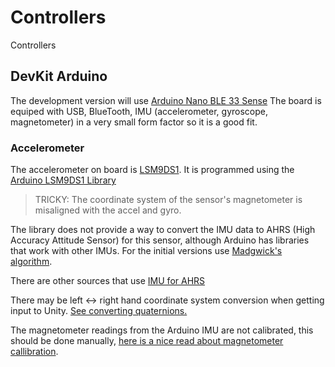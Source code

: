 # Controllers
Controllers

## DevKit Arduino
The development version will use [Arduino Nano BLE 33 Sense](https://store.arduino.cc/arduino-nano-33-ble-sense)
The board is equiped with USB, BlueTooth, IMU (accelerometer, gyroscope, magnetometer) in a very small form factor so it is a good fit.

### Accelerometer
The accelerometer on board is [LSM9DS1](https://content.arduino.cc/assets/Nano_BLE_Sense_lsm9ds1.pdf).
It is programmed using the [Arduino LSM9DS1 Library](https://www.arduino.cc/en/Reference/ArduinoLSM9DS1)

> TRICKY: The coordinate system of the sensor's magnetometer is misaligned with the accel and gyro.

The library does not provide a way to convert the IMU data to AHRS (High Accuracy Attitude Sensor) for this sensor, although Arduino has libraries that work with other IMUs. 
For the initial versions use [Madgwick's algorithm](https://x-io.co.uk/open-source-imu-and-ahrs-algorithms/).

There are other sources that use [IMU for AHRS](https://github.com/kriswiner/LSM9DS1/blob/master/LSM9DS1_MS5611_BasicAHRS_t3.ino)

There may be left <-> right hand coordinate system conversion when getting input to Unity. [See converting quaternions.](https://gamedev.stackexchange.com/questions/157946/converting-a-quaternion-in-a-right-to-left-handed-coordinate-system)

The magnetometer readings from the Arduino IMU are not calibrated, this should be done manually, [here is a nice read about magnetometer callibration](https://appelsiini.net/2018/calibrate-magnetometer/).
